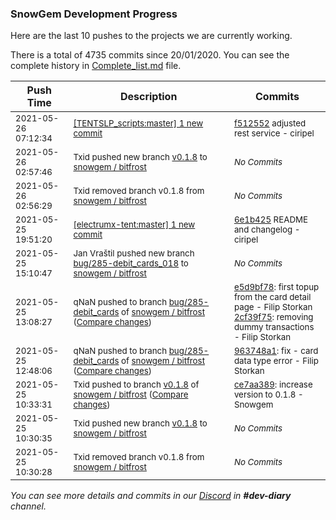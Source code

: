 
### SnowGem Development Progress

Here are the last 10 pushes to the projects we are currently working.

There is a total of 4735 commits since 20/01/2020. You can see the complete history in
 [Complete_list.md](Complete_list.md) file.

| Push Time | Description | Commits |
| --- | --- | --- |
| <sub>2021-05-26 07:12:34</sub> | <sub>[[TENTSLP_scripts:master] 1 new commit](https://github.com/ciripel/TENTSLP_scripts/commit/f512552a2855b04d329fbe28496b6d72f5953719)</sub> | <sub>[f512552](https://github.com/ciripel/TENTSLP_scripts/commit/f512552a2855b04d329fbe28496b6d72f5953719) adjusted rest service - ciripel</sub> |
| <sub>2021-05-26 02:57:46</sub> | <sub>Txid pushed new branch [v0\.1\.8](https://gitlab.com/snowgem/bitfrost/commits/v0.1.8) to [snowgem / bitfrost](https://gitlab.com/snowgem/bitfrost)</sub> | <sub>_No Commits_</sub> |
| <sub>2021-05-26 02:56:29</sub> | <sub>Txid removed branch v0.1.8 from [snowgem / bitfrost](https://gitlab.com/snowgem/bitfrost)</sub> | <sub>_No Commits_</sub> |
| <sub>2021-05-25 19:51:20</sub> | <sub>[[electrumx-tent:master] 1 new commit](https://github.com/ciripel/electrumx-tent/commit/6e1b425ac57ba23054080858003aec3d9759349e)</sub> | <sub>[6e1b425](https://github.com/ciripel/electrumx-tent/commit/6e1b425ac57ba23054080858003aec3d9759349e) README and changelog - ciripel</sub> |
| <sub>2021-05-25 15:10:47</sub> | <sub>Jan Vraštil pushed new branch [bug/285\-debit\_cards\_018](https://gitlab.com/snowgem/bitfrost/commits/bug/285-debit_cards_018) to [snowgem / bitfrost](https://gitlab.com/snowgem/bitfrost)</sub> | <sub>_No Commits_</sub> |
| <sub>2021-05-25 13:08:27</sub> | <sub>qNaN pushed to branch [bug/285\-debit\_cards](https://gitlab.com/snowgem/bitfrost/commits/bug/285-debit_cards) of [snowgem / bitfrost](https://gitlab.com/snowgem/bitfrost) ([Compare changes](https://gitlab.com/snowgem/bitfrost/compare/963748a1600659a3cd0b57ad612190d96aa4ba32...2cf39f75b990653e19c8ed81aa160c312164734d))</sub> | <sub>[e5d9bf78](https://gitlab.com/snowgem/bitfrost/-/commit/e5d9bf784ebd927633e65a6fd653e2a8a33073d0): first topup from the card detail page - Filip Storkan<br>[2cf39f75](https://gitlab.com/snowgem/bitfrost/-/commit/2cf39f75b990653e19c8ed81aa160c312164734d): removing dummy transactions - Filip Storkan</sub> |
| <sub>2021-05-25 12:48:06</sub> | <sub>qNaN pushed to branch [bug/285\-debit\_cards](https://gitlab.com/snowgem/bitfrost/commits/bug/285-debit_cards) of [snowgem / bitfrost](https://gitlab.com/snowgem/bitfrost) ([Compare changes](https://gitlab.com/snowgem/bitfrost/compare/ca4f150558105ae78229fdd6ed254af4b95859df...963748a1600659a3cd0b57ad612190d96aa4ba32))</sub> | <sub>[963748a1](https://gitlab.com/snowgem/bitfrost/-/commit/963748a1600659a3cd0b57ad612190d96aa4ba32): fix - card data type error - Filip Storkan</sub> |
| <sub>2021-05-25 10:33:31</sub> | <sub>Txid pushed to branch [v0\.1\.8](https://gitlab.com/snowgem/bitfrost/commits/v0.1.8) of [snowgem / bitfrost](https://gitlab.com/snowgem/bitfrost) ([Compare changes](https://gitlab.com/snowgem/bitfrost/compare/465a1a788e1abc50c0fe9082eac120c5e3225e28...ce7aa389cc9ad3fbcb79a61aac22e96bfb8cb657))</sub> | <sub>[ce7aa389](https://gitlab.com/snowgem/bitfrost/-/commit/ce7aa389cc9ad3fbcb79a61aac22e96bfb8cb657): increase version to 0.1.8 - Snowgem</sub> |
| <sub>2021-05-25 10:30:35</sub> | <sub>Txid pushed new branch [v0\.1\.8](https://gitlab.com/snowgem/bitfrost/commits/v0.1.8) to [snowgem / bitfrost](https://gitlab.com/snowgem/bitfrost)</sub> | <sub>_No Commits_</sub> |
| <sub>2021-05-25 10:30:28</sub> | <sub>Txid removed branch v0.1.8 from [snowgem / bitfrost](https://gitlab.com/snowgem/bitfrost)</sub> | <sub>_No Commits_</sub> |

_You can see more details and commits in our [Discord](https://discord.gg/zumGnbg) in **#dev-diary** channel._
